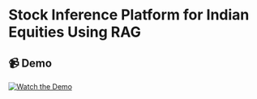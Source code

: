 # Stock Inference Platform for Indian Equities Using RAG
## 📹 Demo

[![Watch the Demo](http://img.youtube.com/vi/2Sv1xANnG_Q/0.jpg)](https://youtu.be/2Sv1xANnG_Q)

